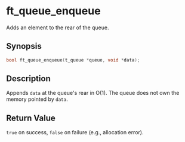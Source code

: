 # ft_queue_enqueue

Adds an element to the rear of the queue.

## Synopsis

```c
bool ft_queue_enqueue(t_queue *queue, void *data);
```

## Description

Appends `data` at the queue's rear in O(1). The queue does not own the memory pointed by `data`.

## Return Value

`true` on success, `false` on failure (e.g., allocation error).
